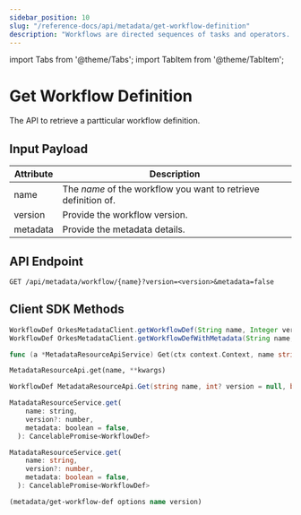 ```yaml
---
sidebar_position: 10
slug: "/reference-docs/api/metadata/get-workflow-definition"
description: "Workflows are directed sequences of tasks and operators. This API is used to retrieve the individual workflow definition in Orkes Conductor."
---
```


import Tabs from '@theme/Tabs';
import TabItem from '@theme/TabItem';

# Get Workflow Definition

The API to retrieve a partticular workflow definition.

## Input Payload

| Attribute | Description |
| --------- | -------------- |
| name      | The *name* of the workflow you want to retrieve definition of. |
| version   | Provide the workflow version. |
| metadata  | Provide the metadata details. |

## API Endpoint

```
GET /api/metadata/workflow/{name}?version=<version>&metadata=false
```

## Client SDK Methods

<Tabs>
<TabItem value="Java" label="Java">

```java
WorkflowDef OrkesMetadataClient.getWorkflowDef(String name, Integer version)
WorkflowDef OrkesMetadataClient.getWorkflowDefWithMetadata(String name, Integer version)
```

</TabItem>
<TabItem value="Go" label="Go">

```go
func (a *MetadataResourceApiService) Get(ctx context.Context, name string, localVarOptionals *MetadataResourceApiGetOpts) (model.WorkflowDef, *http.Response, error)
```

</TabItem>
<TabItem value="Python" label="Python">

```python
MetadataResourceApi.get(name, **kwargs)
```

</TabItem>
<TabItem value="CSharp" label="C#">

```csharp
WorkflowDef MetadataResourceApi.Get(string name, int? version = null, bool? metadata = null)
```

</TabItem>
<TabItem value="JavaScript" label="JavaScript">

```javascript
MatadataResourceService.get(
    name: string,
    version?: number,
    metadata: boolean = false,
  ): CancelablePromise<WorkflowDef>
```

</TabItem>
<TabItem value="Typescript" label="Typescript">

```typescript
MatadataResourceService.get(
    name: string,
    version?: number,
    metadata: boolean = false,
  ): CancelablePromise<WorkflowDef>
```

</TabItem>
<TabItem value="Clojure" label="Clojure">

```clojure
(metadata/get-workflow-def options name version)
```

</TabItem>
</Tabs>
